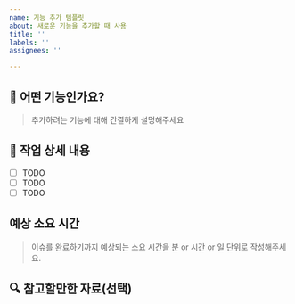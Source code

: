 ```yaml
---
name: 기능 추가 템플릿
about: 새로운 기능을 추가할 때 사용
title: ''
labels: ''
assignees: ''

---
```


## 📌 어떤 기능인가요?
> 추가하려는 기능에 대해 간결하게 설명해주세요


## 📜 작업 상세 내용
- [ ] TODO
- [ ] TODO
- [ ] TODO

## 예상 소요 시간
> 이슈를 완료하기까지 예상되는 소요 시간을 분 or 시간 or 일 단위로 작성해주세요.


## 🔍 참고할만한 자료(선택)
